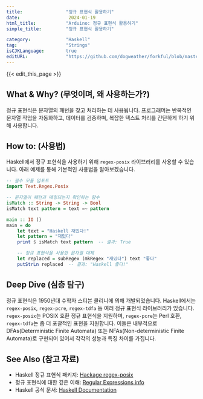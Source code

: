 ```yaml
---
title:                "정규 표현식 활용하기"
date:                  2024-01-19
html_title:           "Arduino: 정규 표현식 활용하기"
simple_title:         "정규 표현식 활용하기"

category:             "Haskell"
tag:                  "Strings"
isCJKLanguage:        true
editURL:              "https://github.com/dogweather/forkful/blob/master/content/ko/haskell/using-regular-expressions.md"
---
```


{{< edit_this_page >}}

## What & Why? (무엇이며, 왜 사용하는가?)
정규 표현식은 문자열의 패턴을 찾고 처리하는 데 사용됩니다. 프로그래머는 반복적인 문자열 작업을 자동화하고, 데이터를 검증하며, 복잡한 텍스트 처리를 간단하게 하기 위해 사용합니다.

## How to: (사용법)
Haskell에서 정규 표현식을 사용하기 위해 `regex-posix` 라이브러리를 사용할 수 있습니다. 아래 예제를 통해 기본적인 사용법을 알아보겠습니다.

```Haskell
-- 필수 모듈 임포트
import Text.Regex.Posix

-- 문자열이 패턴과 매칭되는지 확인하는 함수
isMatch :: String -> String -> Bool
isMatch text pattern = text =~ pattern

main :: IO ()
main = do
    let text = "Haskell 재밌다!"
    let pattern = "재밌다"
    print $ isMatch text pattern  -- 결과: True

    -- 정규 표현식을 사용한 문자열 대체
    let replaced = subRegex (mkRegex "재밌다") text "좋다"
    putStrLn replaced  -- 결과: "Haskell 좋다!"
```

## Deep Dive (심층 탐구)
정규 표현식은 1950년대 수학자 스티븐 클리니에 의해 개발되었습니다. Haskell에서는 `regex-posix`, `regex-pcre`, `regex-tdfa` 등 여러 정규 표현식 라이브러리가 있습니다. `regex-posix`는 POSIX 호환 정규 표현식을 지원하며, `regex-pcre`는 Perl 호환, `regex-tdfa`는 좀 더 포괄적인 표현을 지원합니다. 이들은 내부적으로 DFAs(Deterministic Finite Automata) 또는 NFAs(Non-deterministic Finite Automata)로 구현되어 있어서 각각의 성능과 특징 차이를 가집니다.

## See Also (참고 자료)
- Haskell 정규 표현식 패키지: [Hackage regex-posix](https://hackage.haskell.org/package/regex-posix)
- 정규 표현식에 대한 깊은 이해: [Regular Expressions info](https://www.regular-expressions.info/)
- Haskell 공식 문서: [Haskell Documentation](https://www.haskell.org/documentation/)
